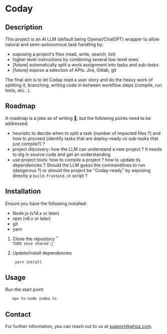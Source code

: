 # Coday

## Description

This project is an AI LLM (default being Openai/ChatGPT) wrapper to allow natural and semi-autonomous task handling by:
- exposing a project's files (read, write, search, list)
- higher level instructions by combining several low-level ones
- [future] automatically split a work assignment into tasks and sub-tasks
- [future] expose a selection of APIs: Jira, Gitlab, git

The final aim is to let Coday read a user story and do the heavy work of splitting it, branching, writing code in between workflow steps (compile, run tests, etc...).

## Roadmap

A roadmap is a joke as of writing 🤣, but the following points need to be addressed:
- heuristic to decide when to split a task (number of impacted files ?) and how to proceed (identify tasks that are deploy-ready vs sub-tasks that just compile?) ?
- project discovery: how the LLM can understand a new project ? It needs to dig in source code and get an understanding
- use project tools: how to compile a project ? how to update its dependencies ? Should the LLM guess the commandlines to run (dangerous ?) or should the project be "Coday-ready" by exposing directly a `build-frontend.sh` script ?

## Installation
Ensure you have the following installed:

- Node.js (v14.x or later)
- npm (v6.x or later)
- git
- yarn

1. Clone the repository
̏̏    
    ```TODO once shared 🤡```

2. Update/install dependencies
   ```sh
    yarn install
    ```
## Usage

Run the start point
   ```sh
      npx ts-node index.ts
   ```

## Contact

For further information, you can reach out to us at support@whoz.com.
